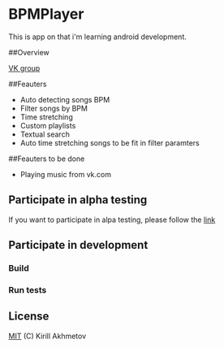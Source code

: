 # BPMPlayer
This is app on that i'm learning android development. 

##Overview

[VK group](https://new.vk.com/rhythmoplayer)

##Feauters
 - Auto detecting songs BPM
 - Filter songs by BPM
 - Time stretching
 - Custom playlists
 - Textual search
 - Auto time stretching songs to be fit in filter paramters

##Feauters to be done
 - Playing music from vk.com


## Participate in alpha testing
If you want to participate in alpa testing, please follow the [link](https://play.google.com/apps/testing/com.juztoss.bpmplayer.dev)

## Participate in development


### Build

### Run tests

## License
[MIT](https://github.com/JuzTosS/BPMPlayer/blob/master/LICENSE.md) (C) Kirill Akhmetov

